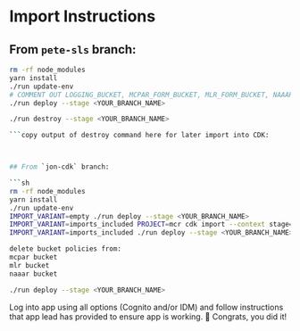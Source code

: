 # Import Instructions

## From `pete-sls` branch:

````sh
rm -rf node_modules
yarn install
./run update-env
# COMMENT OUT LOGGING_BUCKET, MCPAR_FORM_BUCKET, MLR_FORM_BUCKET, NAAAR_FORM_BUCKET, BANNER_TABLE_NAME, MCPAR_REPORT_TABLE_NAME, MLR_REPORT_TABLE_NAME, NAAAR_REPORT_TABLE_NAME, FORM_TEMPLATE_TABLE_NAME, MCPAR_REPORT_TABLE_STREAM_ARN, MLR_REPORT_TABLE_STREAM_ARN, NAAAR_REPORT_TABLE_STREAM_ARN, and values for short-circuiting SSM in .env file
./run deploy --stage <YOUR_BRANCH_NAME>

./run destroy --stage <YOUR_BRANCH_NAME>

```copy output of destroy command here for later import into CDK:



## From `jon-cdk` branch:

```sh
rm -rf node_modules
yarn install
./run update-env
IMPORT_VARIANT=empty ./run deploy --stage <YOUR_BRANCH_NAME>
IMPORT_VARIANT=imports_included PROJECT=mcr cdk import --context stage=<YOUR_BRANCH_NAME> --force
IMPORT_VARIANT=imports_included ./run deploy --stage <YOUR_BRANCH_NAME>

delete bucket policies from:
mcpar bucket
mlr bucket
naaar bucket

./run deploy --stage <YOUR_BRANCH_NAME>
````

Log into app using all options (Cognito and/or IDM) and follow instructions that app lead has provided to ensure app is working.
:tada: Congrats, you did it!
